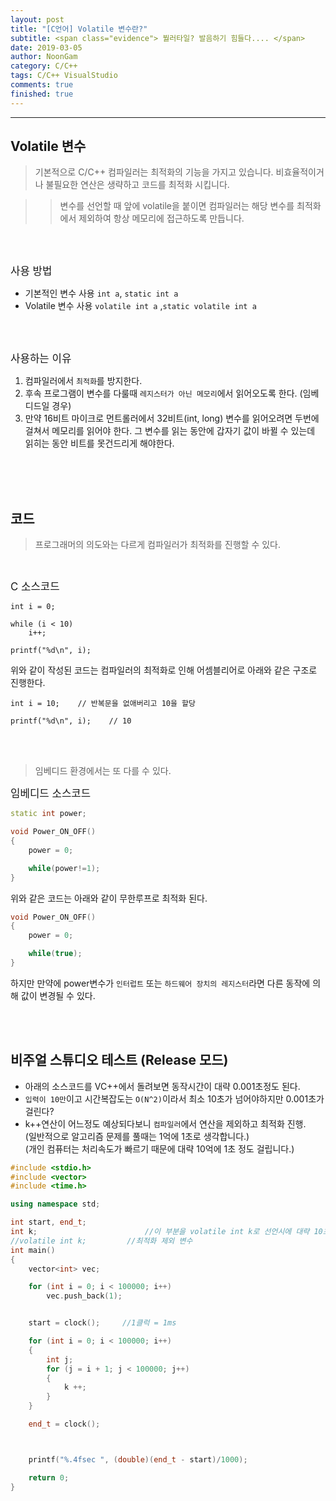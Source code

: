 ```yaml
---
layout: post
title: "[C언어] Volatile 변수란?"
subtitle: <span class="evidence"> 붤러타일? 발음하기 힘들다.... </span>
date: 2019-03-05
author: NoonGam
category: C/C++
tags: C/C++ VisualStudio
comments: true
finished: true
---
```


---

## Volatile 변수

> 기본적으로 C/C++ 컴파일러는 최적화의 기능을 가지고 있습니다. 비효율적이거나 불필요한 연산은 생략하고 코드를 최적화 시킵니다.

>> 변수를 선언할 때 앞에 volatile을 붙이면 컴파일러는 해당 변수를 최적화에서 제외하여 항상 메모리에 접근하도록 만듭니다.

<br><br>

<span class="evidence"><big>사용 방법</big></span>
- 기본적인 변수 사용 `int a`, `static int a`
- Volatile 변수 사용 `volatile int a` ,`static volatile int a`  

<br><br>

<span class="evidence"><big>사용하는 이유</big></span>
1. 컴파일러에서 `최적화`를 방지한다.
2. 후속 프로그램이 변수를 다룰때 `레지스터가 아닌 메모리`에서 읽어오도록 한다. (임베디드일 경우)
3. 만약 16비트 마이크로 먼트롤러에서 32비트(int, long) 변수를 읽어오려면 두번에 걸쳐서 메모리를 읽어야 한다. 그 변수를 읽는 동안에 갑자기 값이 바뀔 수 있는데 읽히는 동안 비트를 못건드리게 해야한다.


<br><br><br>



## 코드

> 프로그래머의 의도와는 다르게 컴파일러가 최적화를 진행할 수 있다.

<br>

<span class="evidence"><big>C 소스코드</big></span>
```
int i = 0;

while (i < 10)
    i++;

printf("%d\n", i);
```

위와 같이 작성된 코드는 컴파일러의 최적화로 인해 어셈블리어로 아래와 같은 구조로 진행한다.

```
int i = 10;    // 반복문을 없애버리고 10을 할당

printf("%d\n", i);    // 10
```

<br><br>

> 임베디드 환경에서는 또 다를 수 있다.

<span class="evidence"><big>임베디드 소스코드</big></span>

```c++
static int power;

void Power_ON_OFF()
{
    power = 0;

    while(power!=1);    
}
```
위와 같은 코드는 아래와 같이 무한루프로 최적화 된다.

```c++
void Power_ON_OFF()
{
    power = 0;

    while(true);    
}
```

하지만 만약에 power변수가 `인터럽트` 또는 `하드웨어 장치의 레지스터`라면 다른 동작에 의해 값이 변경될 수 있다.

<br><br>

## 비주얼 스튜디오 테스트 (Release 모드)

- 아래의 소스코드를 VC++에서 돌려보면 동작시간이 대략 0.001초정도 된다.
- `입력이 10만`이고 시간복잡도는 `O(N^2)`이라서 최소 10초가 넘어야하지만 0.001초가 걸린다?
- k++연산이 어느정도 예상되다보니 `컴파일러`에서 연산을 제외하고 최적화 진행.  
(일반적으로 알고리즘 문제를 풀때는 1억에 1초로 생각합니다.)  
(개인 컴퓨터는 처리속도가 빠르기 때문에 대략 10억에 1초 정도 걸립니다.)  

```c++
#include <stdio.h>
#include <vector>
#include <time.h>

using namespace std;

int start, end_t;
int k;                        //이 부분을 volatile int k로 선언시에 대략 10초 소요.
//volatile int k;         //최적화 제외 변수
int main()
{
	vector<int> vec;

	for (int i = 0; i < 100000; i++)
		vec.push_back(1);


	start = clock();     //1클럭 = 1ms

	for (int i = 0; i < 100000; i++)
	{
		int j;
		for (j = i + 1; j < 100000; j++)
		{
			k ++;
		}
	}

	end_t = clock();



	printf("%.4fsec ", (double)(end_t - start)/1000);

	return 0;
}
```

<br><br><br>
